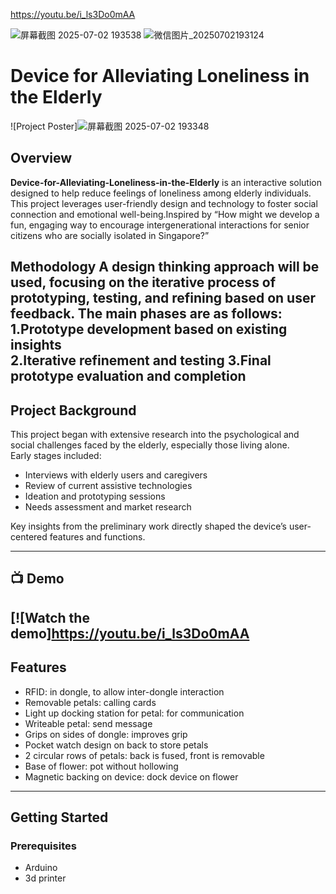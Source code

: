 https://youtu.be/i_ls3Do0mAA

![屏幕截图 2025-07-02 193538](https://github.com/user-attachments/assets/dcaf4540-01b0-40d7-851f-d37365100f70)
![微信图片_20250702193124](https://github.com/user-attachments/assets/7cbd8e89-755f-42d3-ac5b-1e188a11eb1c)

# Device for Alleviating Loneliness in the Elderly

![Project Poster]![屏幕截图 2025-07-02 193348](https://github.com/user-attachments/assets/4807bbd4-339b-4f6a-aa85-8f0b80be0091)

## Overview

**Device-for-Alleviating-Loneliness-in-the-Elderly** is an interactive solution designed to help reduce feelings of loneliness among elderly individuals. This project leverages user-friendly design and technology to foster social connection and emotional well-being.Inspired by “How might we develop a fun, engaging way to encourage intergenerational interactions for senior citizens who are socially isolated in Singapore?​”

Methodology 
A design thinking approach will be used, focusing on the iterative process of prototyping, testing, and refining based on user feedback. The main phases are as follows: 
1.Prototype development based on existing insights  
2.Iterative refinement and testing 
3.Final prototype evaluation and completion 
---

## Project Background

This project began with extensive research into the psychological and social challenges faced by the elderly, especially those living alone.  
Early stages included:
- Interviews with elderly users and caregivers
- Review of current assistive technologies
- Ideation and prototyping sessions
- Needs assessment and market research

Key insights from the preliminary work directly shaped the device’s user-centered features and functions.

---

## 📺 Demo

[![Watch the demo]https://youtu.be/i_ls3Do0mAA
---

## Features

- RFID: in dongle, to allow inter-dongle interaction​
- Removable petals: calling cards​
- Light up docking station for petal: for communication​
- Writeable petal: send message​
- Grips on sides of dongle: improves grip​
- Pocket watch design on back to store petals​
- 2 circular rows of petals: back is fused, front is removable​
- Base of flower: pot without hollowing​
- Magnetic backing on device: dock device on flower​
---

## Getting Started

### Prerequisites

- Arduino
- 3d printer
